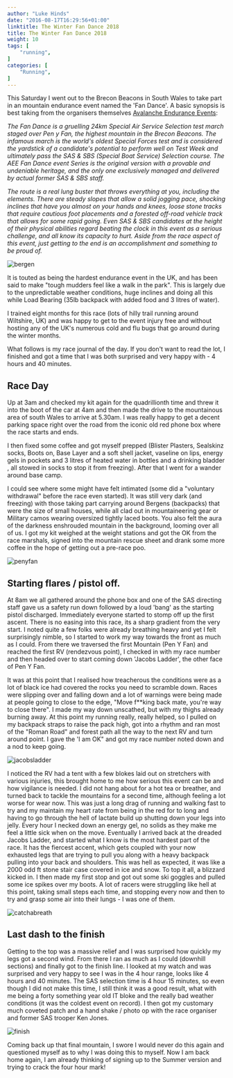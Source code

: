 ```yaml
---
author: "Luke Hinds"
date: "2016-08-17T16:29:56+01:00"
linktitle: The Winter Fan Dance 2018
title: The Winter Fan Dance 2018
weight: 10
tags: [
    "running",
]
categories: [
    "Running",
]
---
```


This Saturday I went out to the Brecon Beacons in South Wales to take
part in an mountain endurance event named the 'Fan Dance'. A basic
synopsis is best taking from the organisers themselves [Avalanche Endurance Events](http://www.thefandancerace.com):

*The Fan Dance is a gruelling 24km Special Air Service Selection test
march staged over Pen y Fan, the highest mountain in the Brecon Beacons.
The infamous march is the world's oldest Special Forces test and is
considered the yardstick of a candidate's potential to perform well on
Test Week and ultimately pass the SAS & SBS (Special Boat Service)
Selection course. The AEE Fan Dance event Series is the original version
with a provable and undeniable heritage, and the only one exclusively
managed and delivered by actual former SAS & SBS staff.*

*The route is a real lung buster that throws everything at you, including
the elements. There are steady slopes that allow a solid jogging pace,
shocking inclines that have you almost on your hands and knees, loose
stone tracks that require cautious foot placements and a forested
off-road vehicle track that allows for some rapid going. Even SAS & SBS
candidates at the height of their physical abilities regard beating the
clock in this event as a serious challenge, and all know its capacity to
hurt. Aside from the race aspect of this event, just getting to the end
is an accomplishment and something to be proud of.*

![bergen](https://i.imgur.com/xJYBO3Q.jpg)

It is touted as being the hardest endurance event in the UK, and has
been said to make "tough mudders feel like a walk in the park". This is
largely due to the unpredictable weather conditions, huge inclines and
doing all this while Load Bearing (35lb backpack with added food and
3 litres of water).

I trained eight months for this race (lots of hilly trail running around
Wiltshire, UK) and was happy to get to the event injury free and without
hosting any of the UK's numerous cold and flu bugs that go around during
the winter months.

What follows is my race journal of the day. If you don't want to read
the lot, I finished and got a time that I was both surprised and very
happy with - 4 hours and 40 minutes.

## Race Day

 Up at 3am and checked my kit again for the quadrillionth time and threw
 it into the boot of the car at 4am and then made the drive to the
 mountainous area of south Wales to arrive at 5.30am. I was really happy
 to get a decent parking space right over the road from the iconic old
 red phone box where the race starts and ends.

 I then fixed some coffee and got myself prepped (Blister Plasters,
 Sealskinz socks, Boots on, Base Layer and a soft shell jacket, vaseline
 on lips, energy gels in pockets and 3 litres of heated water in bottles
 and a drinking bladder , all stowed in socks to stop it from freezing).
 After that I went for a wander around base camp.

 I could see where some might have felt intimated (some did a "voluntary
 withdrawal" before the race even started). It was still very dark (and
 freezing) with those taking part carrying around Bergens (backpacks)
 that were the size of small houses, while all clad out in
 mountaineering gear or Military camos wearing oversized tightly laced
 boots. You also felt the aura of the darkness enshrouded mountain in
 the background, looming over all of us. I got my kit weighed at the
 weight stations and got the OK from the race marshals, signed into the
 mountain rescue sheet and drank some more coffee in the hope of getting
 out a pre-race poo.

![penyfan](https://i.imgur.com/Ohxv6Ta.jpg)

## Starting flares / pistol off.

At 8am we all gathered around the phone box and one of the SAS directing
staff gave us a safety run down followed by a loud 'bang' as the
starting pistol discharged. Immediately everyone started to stomp off up
the first ascent. There is no easing into this race, its a sharp
gradient from the very start. I noted quite a few folks were already
breathing heavy and yet I felt surprisingly nimble, so I started to work
my way towards the front as much as I could. From there we traversed the
first Mountain (Pen Y Fan) and reached the first RV (rendezvous point),
I checked in with my race number and then headed over to start coming
down 'Jacobs Ladder', the other face of Pen Y Fan.

It was at this point that I realised how treacherous the conditions were
as a lot of black ice had covered the rocks you need to scramble down.
Races were slipping over and falling down and a lot of warnings were
being made at people going to close to the edge, "Move f\*\*king back
mate, you're way to close there". I made my way down unscathed, but with
my thighs already burning away. At this point my running really, really
helped, so I pulled on my backpack straps to raise the pack high, got
into a rhythm and ran most of the "Roman Road" and forest path all the
way to the next RV and turn around point. I gave the 'I am OK" and got
my race number noted down and a nod to keep going.

![jacobsladder](https://i.imgur.com/CLMdZzc.jpg)

I noticed the RV had a tent with a few blokes laid out on stretchers
with various injuries, this brought home to me how serious this event
can be and how vigilance is needed. I did not hang about for a hot tea
or breather, and turned back to tackle the mountains for a second time,
although feeling a lot worse for wear now. This was just a long drag of
running and walking fast to try and my maintain my heart rate from being
in the red for to long and having to go through the hell of lactate
build up shutting down your legs into jelly. Every hour I necked down an
energy gel, no solids as they make me feel a little sick when on the
move. Eventually I arrived back at the dreaded Jacobs Ladder, and
started what I know is the most hardest part of the race. It has the
fiercest accent, which gets coupled with your now exhausted legs that
are trying to pull you along with a heavy backpack pulling into your
back and shoulders. This was hell as expected, it was like a 2000 odd ft
stone stair case covered in ice and snow. To top it all, a blizzard
kicked in. I then made my first stop and got out some ski goggles and
pulled some ice spikes over my boots. A lot of racers were struggling
like hell at this point, taking small steps each time, and stopping
every now and then to try and grasp some air into their lungs - I was
one of them.

![catchabreath](https://i.imgur.com/qflYBN4.jpg)

## Last dash to the finish

Getting to the top was a massive relief and I was surprised how quickly
my legs got a second wind. From there I ran as much as I could (downhill
sections) and finally got to the finish line. I looked at my watch and
was surprised and very happy to see I was in the 4 hour range, looks
like 4 hours and 40 minutes. The SAS selection time is 4 hour 15
minutes, so even though I did not make this time, I still think it was
a good result, what with me being a forty something year old IT bloke
and the really bad weather conditions (it was the coldest event on
record). I then got my customary much coveted patch and a hand shake
/ photo op with the race organiser and former SAS trooper Ken Jones.

![finish](https://i.imgur.com/ZtsF8Wi.jpg)

Coming back up that final mountain, I swore I would never do this again
and questioned myself as to why I was doing this to myself. Now I am
back home again, I am already thinking of signing up to the Summer
version and trying to crack the four hour mark!

